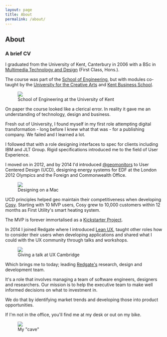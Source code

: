 ```yaml
---
layout: page
title: About
permalink: /about/
---
```


## About

### A brief CV

I graduated from the University of Kent, Canterbury in 2006 with a BSc in [Multimedia Technology and Design](https://www.kent.ac.uk/courses/undergraduate/226/multimedia-technology-and-design) (First Class, Hons.). 

The course was part of the [School of Engineering](https://www.kent.ac.uk/engineering-digital-arts), but with modules co-taught by the [University for the Creative Arts](https://www.uca.ac.uk/) and [Kent Business School](https://www.kent.ac.uk/kbs/).

<figure>
<img src="{{ site.baseurl }}/images/kent-eng.jpg">
<figcaption>School of Engineering at the University of Kent</figcaption>
</figure>

On paper the course looked like a clerical error. In reality it gave me an understanding of technology, design and business.

Fresh out of University, I found myself in my first role attempting digital transformation - long before I knew what that was - for a publishing company. We failed and I learned a lot.

I followed that with a role designing interfaces to spec for clients including IBM and JLT Group. Rigid specifications introduced me to the field of User Experience.

I moved on in 2012, and by 2014 I'd introduced [@geomonitors](https://twitter.com/geomonitors) to User Centered Design (UCD), designing energy systems for EDF at the London 2012 Olympics and the Foreign and Commonwealth Office.

<figure>
<img src="{{ site.baseurl }}/images/geo.jpg">
<figcaption>Designing on a Mac</figcaption>
</figure>

UCD principles helped geo maintain their competitiveness when developing [Cosy](https://www.first-utility.com/cosy). Starting with 10 MVP users, Cosy grew to 10,000 customers within 12 months as First Utility's smart heating system. 

The MVP is forever immortalised as a [Kickstarter Project](https://www.kickstarter.com/projects/greenenergyoptions/come-home-to-cosy-the-smart-heating-system-from-ge).

In 2014 I joined Redgate where I introduced [Lean UX](https://medium.com/@jonny_robots/moving-to-lean-ux-how-727361f8f7d2), taught other roles how to consider their users when developing applications and shared what I could with the UX community through talks and workshops. 

<figure>
<img src="{{ site.baseurl }}/images/talking.jpg">
<figcaption>Giving a talk at UX Cambridge</figcaption>
</figure>

Which brings me to today; leading [Redgate's](https://www.red-gate.com/) research, design and development team.

It's a role that involves managing a team of software engineers, designers and researchers. Our mission is to help the executive team to make well informed decisions on what to investment in. 

We do that by identifying market trends and developing those into product opportunities.

If I'm not in the office, you'll find me at my desk or out on my bike.

<figure>
<img src="{{ site.baseurl }}/images/cave.jpg">
<figcaption>My "cave"</figcaption>
</figure>